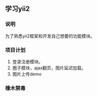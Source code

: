 ## 学习yii2

### 说明
为了熟悉yii2框架和开发自己想要的功能模块。

### 项目计划
1. 登录注册模块。
2. 圈子模块，ajax翻页，图片延迟加载。
3. 图片上传demo

### 橡木禁毒